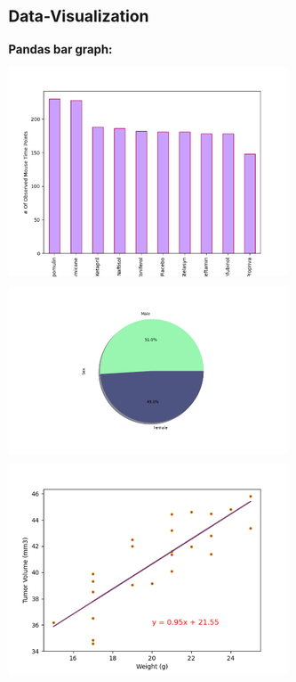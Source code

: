# Data-Visualization
## Pandas bar graph:

![Bar graphs](images/pandasbar.png)


![pie graphs](images/pandaspie.png)

![regression graphs](images/regressionmouse.png)
